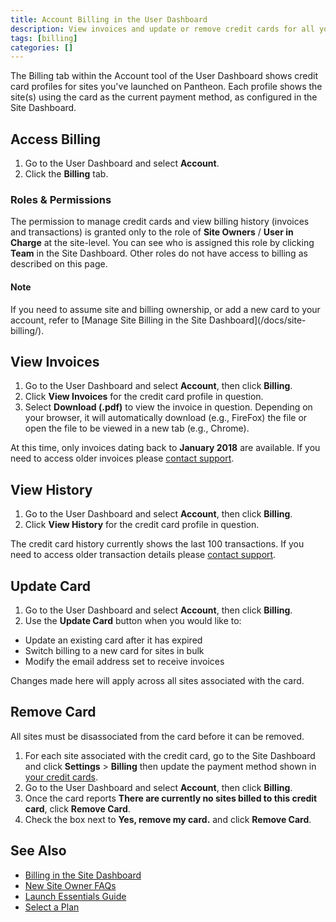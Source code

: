 ```yaml
---
title: Account Billing in the User Dashboard
description: View invoices and update or remove credit cards for all your sites using the Billing tab of the Account tool in the User Dashboard.
tags: [billing]
categories: []
---
```

The Billing tab within the Account tool of the User Dashboard shows credit card profiles for sites you've launched on Pantheon. Each profile shows the site(s) using the card as the current payment method, as configured in the Site Dashboard.

## Access Billing
1. Go to the User Dashboard and select **<span class="glyphicons glyphicons-cogwheel"></span> Account**.
2. Click the **Billing** tab.

### Roles & Permissions
The permission to manage credit cards and view billing history (invoices and transactions) is granted only to the role of **Site Owners** / **User in Charge** at the site-level. You can see who is assigned this role by clicking **<span class="glyphicons glyphicons-group"></span> Team** in the Site Dashboard. Other roles do not have access to billing as described on this page.

<div class="alert alert-info">
<h4 class="info">Note</h4>
<p markdown="1">If you need to assume site and billing ownership, or add a new card to your account, refer to [Manage Site Billing in the Site Dashboard](/docs/site-billing/).</p></div>

## View Invoices
1. Go to the User Dashboard and select **<span class="glyphicons glyphicons-cogwheel"></span> Account**, then click **Billing**.
2. Click **View Invoices** for the credit card profile in question.
3. Select **Download (.pdf)** to view the invoice in question. Depending on your browser, it will automatically download (e.g., FireFox) the file or open the file to be viewed in a new tab (e.g., Chrome).

At this time, only invoices dating back to **January 2018** are available. If you need to access older invoices please [contact support](/docs/getting-support).

## View History
1. Go to the User Dashboard and select **<span class="glyphicons glyphicons-cogwheel"></span> Account**, then click **Billing**.
2. Click **View History** for the credit card profile in question.

The credit card history currently shows the last 100 transactions. If you need to access older transaction details please [contact support](/docs/getting-support).

## Update Card
1. Go to the User Dashboard and select **<span class="glyphicons glyphicons-cogwheel"></span> Account**, then click **Billing**.
2. Use the **Update Card** button when you would like to:

  * Update an existing card after it has expired
  * Switch billing to a new card for sites in bulk
  * Modify the email address set to receive invoices

Changes made here will apply across all sites associated with the card.

## Remove Card
All sites must be disassociated from the card before it can be removed.

1. For each site associated with the credit card, go to the Site Dashboard and click **<span class="glyphicons glyphicons-cogwheel"></span> Settings** > **Billing** then update the payment method shown in [your credit cards](/docs/site-billing#your-credit-cards).
2. Go to the User Dashboard and select **<span class="glyphicons glyphicons-cogwheel"></span> Account**, then click **Billing**.
3. Once the card reports **There are currently no sites billed to this credit card**, click **Remove Card**.
4. Check the box next to **Yes, remove my card.** and click **Remove Card**.

## See Also
- [Billing in the Site Dashboard](/docs/site-billing/)
- [New Site Owner FAQs](/docs/site-owner-faq/)
- [Launch Essentials Guide](/docs/guides/launch/)
- [Select a Plan](/docs/select-plan/)
